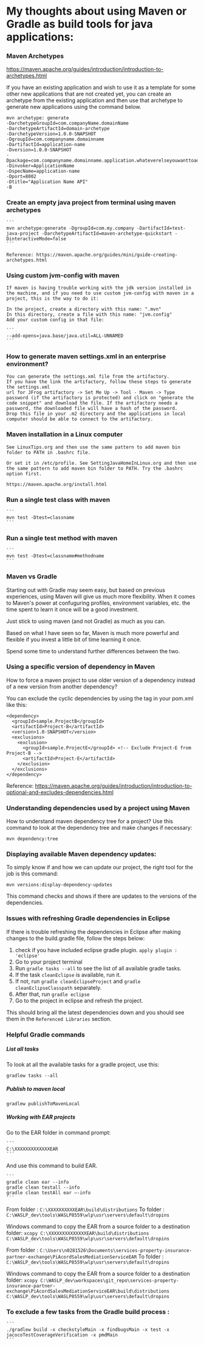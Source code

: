 # My thoughts about using Maven or Gradle as build tools for java applications:

### Maven Archetypes

https://maven.apache.org/guides/introduction/introduction-to-archetypes.html

If you have an existing application and wish to use it as a template for some other new applications that are not created yet, you can create an archetype from the existing application and then use that archetype to generate new applications using the command below.

```
mvn archetype: generate
-DarchetypeGroupId=com.companyName.domainName
-DarchetypeArtifactId=domain-archetype
-DarchetypeVersion=1.0.0-SNAPSHOT
-DgroupId=com.companyname.domainname
-DartifactId=application-name
-Dversion=1.0.0-SNAPSHOT
-Dpackage=com.companyname.domainname.application.whateverelseyouwanttoaddhere
-Dinvoker=ApplicationName
-DspecName=application-name
-Dport=8002
-Dtitle="Application Name API"
-B
```

### Create an empty java project from terminal using maven archetypes

    ``` 
    mvn archetype:generate -DgroupId=com.my.company -DartifactId=test-java-project -DarchetypeArtifactId=maven-archetype-quickstart -DinteractiveMode=false
    ```

    Reference: https://maven.apache.org/guides/mini/guide-creating-archetypes.html

### Using custom jvm-config with maven

    If maven is having trouble working with the jdk version installed in the machine, and if you need to use custom jvm-config with maven in a project, this is the way to do it:
    
    In the project, create a directory with this name: ".mvn"
    In this directory, create a file with this name: "jvm.config"
    Add your custom config in that file:

    ``` 
    --add-opens=java.base/java.util=ALL-UNNAMED
    ```

### How to generate maven settings.xml in an enterprise environment?

    You can generate the settings.xml file from the artifactory.
    If you have the link the artifactory, follow these steps to generate the settings.xml
    url for JFrog artifactory -> Set Me Up -> Tool - Maven -> Type password (if the artifactory is protected) and click on "generate the code snippet" and download the file. If the artifactory needs a password, the downloaded file will have a hash of the password.
    Drop this file in your .m2 directory and the applications in local computer should be able to connect to the artifactory.


### Maven installation in a Linux computer

    See LinuxTips.org and then use the same pattern to add maven bin folder to PATH in .bashrc file.

    Or set it in /etc/profile. See SettingJavaHomeInLinux.org and then use the same pattern to add maven bin folder to PATH. Try the .bashrc option first.

    https://maven.apache.org/install.html

### Run a single test class with maven    
    ``` 
    mvn test -Dtest=classname
    ```

### Run a single test method with maven  
    ``` 
    mvn test -Dtest=classname#methodname
    ```

### Maven vs Gradle

Starting out with Gradle may seem easy, but based on previous experiences, using Maven will give us much more flexibility.
When it comes to Maven's power at confuguring profiles, environment variables, etc. the time spent to learn it once will be a good investment.

Just stick to using maven (and not Gradle) as much as you can.

Based on what I have seen so far, Maven is much more powerful and flexible if you invest a little bit of time learning it once.

Spend some time to understand further differences between the two.

### Using a specific version of dependency in Maven

How to force a maven project to use older version of a dependency instead of a new version from another dependency?

You can exclude the cyclic dependencies by using the <exclusions> tag in your pom.xml like this:

  ``` 
  <dependency>
    <groupId>sample.ProjectB</groupId>
    <artifactId>Project-B</artifactId>
    <version>1.0-SNAPSHOT</version>
    <exclusions>
      <exclusion>
        <groupId>sample.ProjectE</groupId> <!-- Exclude Project-E from Project-B -->
        <artifactId>Project-E</artifactId>
      </exclusion>
    </exclusions>
  </dependency>
  ```

Reference: https://maven.apache.org/guides/introduction/introduction-to-optional-and-excludes-dependencies.html

### Understanding dependencies used by a project using Maven

How to understand maven dependency tree for a project?
Use this command to look at the dependency tree and make changes if necessary:

``` 
mvn dependency:tree
```

### Displaying available Maven dependency updates:

To simply know if and how we can update our project, the right tool for the job is this command:
```
mvn versions:display-dependency-updates
```
This command checks and shows if there are updates to the versions of the dependencies.

### Issues with refreshing Gradle dependencies in Eclipse

If there is trouble refreshing the dependencies in Eclipse after making changes to the build.gradle file, follow the steps below:

1. check if you have included eclipse gradle plugin. `apply plugin : 'eclipse'`
1. Go to your project terminal
1. Run `gradle tasks --all` to see the list of all available gradle tasks.
1. If the task `cleanEclipse` is available, run it.
1. If not, run `gradle cleanEclipseProject` and `gradle cleanEclipseClasspath` separately.
1. After that, run `gradle eclipse`
1. Go to the project in eclipse and refresh the project.

This should bring all the latest dependencies down and you should see them in the `Referenced Libraries` section.

### Helpful Gradle commands

##### List all tasks

To look at all the available tasks for a gradle project, use this: 

`gradlew tasks --all`

##### Publish to maven local

`gradlew publishToMavenLocal`

##### Working with EAR projects

Go to the EAR folder in command prompt:

    ```
    C:\XXXXXXXXXXXXXEAR
    ```
And use this command to build EAR.

    ```
    gradle clean ear --info
    gradle clean testall --info
    gradle clean testAll ear –-info
    ```

From folder :      `C:\XXXXXXXXXXEAR\build\distributions`
To folder :        `C:\WASLP_dev\tools\WASLP8559\wlp\usr\servers\default\dropins`

Windows command to copy the EAR from a source folder to a destination folder:
    ```
    xcopy C:\XXXXXXXXXXXXXXEAR\build\distributions C:\WASLP_dev\tools\WASLP8559\wlp\usr\servers\default\dropins
    ```

From folder :      `C:\Users\n0281526\Documents\services-property-insurance-partner-exchange\PiAcordSalesMediationServiceEAR`
To folder :        `C:\WASLP_dev\tools\WASLP8559\wlp\usr\servers\default\dropins`

Windows command to copy the EAR from a source folder to a destination folder:
    ```
    xcopy C:\WASLP_dev\workspaces\git_repo\services-property-insurance-partner-exchange\PiAcordSalesMediationServiceEAR\build\distributions C:\WASLP_dev\tools\WASLP8559\wlp\usr\servers\default\dropins
    ```

### To exclude a few tasks from the Gradle build process : 
    ```
    ./gradlew build -x checkstyleMain -x findbugsMain -x test -x jacocoTestCoverageVerification -x pmdMain
    ```
